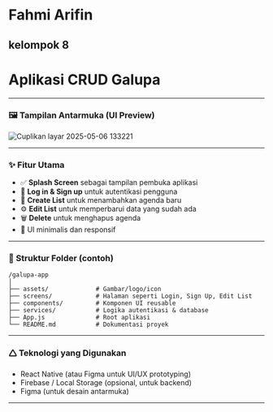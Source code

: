 # Fahmi Arifin 
## kelompok 8

# Aplikasi CRUD Galupa




---

### 🖼️ Tampilan Antarmuka (UI Preview)
![Cuplikan layar 2025-05-06 133221](https://github.com/user-attachments/assets/a066cbcf-a111-46f5-98de-62ff8e209ba6)


---

### ✨ Fitur Utama

* ✅ **Splash Screen** sebagai tampilan pembuka aplikasi
* 🔐 **Log in & Sign up** untuk autentikasi pengguna
* 📝 **Create List** untuk menambahkan agenda baru
* ⚙️ **Edit List** untuk memperbarui data yang sudah ada
* 🗑️ **Delete** untuk menghapus agenda
* 🎯 UI minimalis dan responsif

---

### 📁 Struktur Folder (contoh)

```
/galupa-app
│
├── assets/             # Gambar/logo/icon
├── screens/            # Halaman seperti Login, Sign Up, Edit List
├── components/         # Komponen UI reusable
├── services/           # Logika autentikasi & database
├── App.js              # Root aplikasi
└── README.md           # Dokumentasi proyek
```

---





### 🛆 Teknologi yang Digunakan

* React Native (atau Figma untuk UI/UX prototyping)
* Firebase / Local Storage (opsional, untuk backend)
* Figma (untuk desain antarmuka)

---





